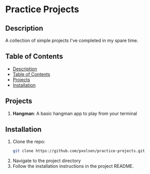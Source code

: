 # Practice Projects

## Description
A collection of simple projects I've completed in my spare time.

## Table of Contents
- [Description](#description)
- [Table of Contents](#table-of-contents)
- [Projects](#projects)
- [Installation](#installation)

## Projects
1. **Hangman**: A basic hangman app to play from your terminal

## Installation
1. Clone the repo:
    ```sh
    git clone https://github.com/pxolsen/practice-projects.git
2. Navigate to the project directory
3. Follow the installation instructions in the project README.
